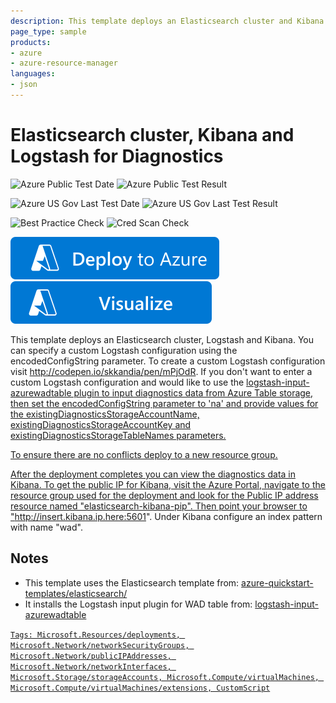 ```yaml
---
description: This template deploys an Elasticsearch cluster and Kibana and Logstash VMs. Logstash is configured with an input plugin to pull diagnostics data from existing Azure Storage Tables.
page_type: sample
products:
- azure
- azure-resource-manager
languages:
- json
---
```

# Elasticsearch cluster, Kibana and Logstash for Diagnostics

![Azure Public Test Date](https://azurequickstartsservice.blob.core.windows.net/badges/application-workloads/elk/diagnostics-with-elk/PublicLastTestDate.svg)
![Azure Public Test Result](https://azurequickstartsservice.blob.core.windows.net/badges/application-workloads/elk/diagnostics-with-elk/PublicDeployment.svg)

![Azure US Gov Last Test Date](https://azurequickstartsservice.blob.core.windows.net/badges/application-workloads/elk/diagnostics-with-elk/FairfaxLastTestDate.svg)
![Azure US Gov Last Test Result](https://azurequickstartsservice.blob.core.windows.net/badges/application-workloads/elk/diagnostics-with-elk/FairfaxDeployment.svg)

![Best Practice Check](https://azurequickstartsservice.blob.core.windows.net/badges/application-workloads/elk/diagnostics-with-elk/BestPracticeResult.svg)
![Cred Scan Check](https://azurequickstartsservice.blob.core.windows.net/badges/application-workloads/elk/diagnostics-with-elk/CredScanResult.svg)

[![Deploy To Azure](https://raw.githubusercontent.com/Azure/azure-quickstart-templates/master/1-CONTRIBUTION-GUIDE/images/deploytoazure.svg?sanitize=true)](https://portal.azure.com/#create/Microsoft.Template/uri/https%3A%2F%2Fraw.githubusercontent.com%2FAzure%2Fazure-quickstart-templates%2Fmaster%2Fapplication-workloads%2Felk%2Fdiagnostics-with-elk%2Fazuredeploy.json)
[![Visualize](https://raw.githubusercontent.com/Azure/azure-quickstart-templates/master/1-CONTRIBUTION-GUIDE/images/visualizebutton.svg?sanitize=true)](http://armviz.io/#/?load=https%3A%2F%2Fraw.githubusercontent.com%2FAzure%2Fazure-quickstart-templates%2Fmaster%2Fapplication-workloads%2Felk%2Fdiagnostics-with-elk%2Fazuredeploy.json)

This template deploys an Elasticsearch cluster, Logstash and Kibana.
You can specify a custom Logstash configuration using the encodedConfigString parameter.
To create a custom Logstash configuration visit http://codepen.io/skkandia/pen/mPjOdR.
If you don't want to enter a custom Logstash configuration and would like to use the <a href="https://github.com/Azure/azure-diagnostics-tools/tree/master/Logstash/logstash-input-azurewadtable">logstash-input-azurewadtable plugin to
input diagnostics data from Azure Table storage, then set the encodedConfigString parameter to 'na' and provide values for the
existingDiagnosticsStorageAccountName, existingDiagnosticsStorageAccountKey and existingDiagnosticsStorageTableNames parameters.

To ensure there are no conflicts deploy to a new resource group.

After the deployment completes you can view the diagnostics data in Kibana. To get the public IP for Kibana, visit the Azure Portal, navigate to the resource group used for the deployment and look for the Public IP address resource named "elasticsearch-kibana-pip". Then point your browser to "http://insert.kibana.ip.here:5601". Under Kibana configure an index pattern with name "wad".

## Notes

- This template uses the Elasticsearch template from: <a href="../elasticsearch">azure-quickstart-templates/elasticsearch/</a>
- It installs the Logstash input plugin for WAD table from: <a href="https://github.com/Azure/azure-diagnostics-tools/tree/master/Logstash/logstash-input-azurewadtable">logstash-input-azurewadtable

`Tags: Microsoft.Resources/deployments, Microsoft.Network/networkSecurityGroups, Microsoft.Network/publicIPAddresses, Microsoft.Network/networkInterfaces, Microsoft.Storage/storageAccounts, Microsoft.Compute/virtualMachines, Microsoft.Compute/virtualMachines/extensions, CustomScript`
